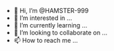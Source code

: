 - 👋 Hi, I’m @HAMSTER-999
- 👀 I’m interested in ...
- 🌱 I’m currently learning ...
- 💞️ I’m looking to collaborate on ...
- 📫 How to reach me ...

<!---
HAMSTER-999/HAMSTER-999 is a ✨ special ✨ repository because its `README.md` (this file) appears on your GitHub profile.
You can click the Preview link to take a look at your changes.
--poop
